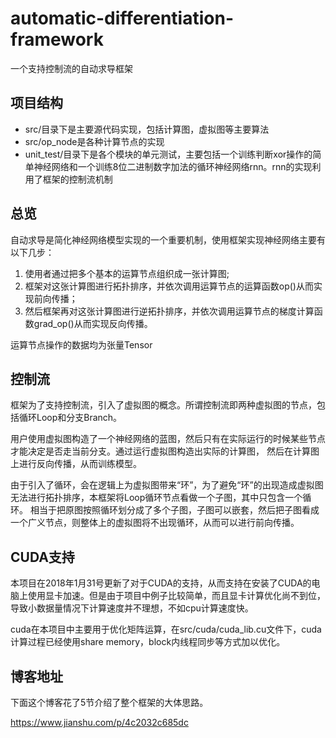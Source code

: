 # automatic-differentiation-framework
一个支持控制流的自动求导框架
## 项目结构
* src/目录下是主要源代码实现，包括计算图，虚拟图等主要算法
* src/op_node是各种计算节点的实现
* unit_test/目录下是各个模块的单元测试，主要包括一个训练判断xor操作的简单神经网络和一个训练8位二进制数字加法的循环神经网络rnn。rnn的实现利用了框架的控制流机制

## 总览
自动求导是简化神经网络模型实现的一个重要机制，使用框架实现神经网络主要有以下几步：

1. 使用者通过把多个基本的运算节点组织成一张计算图;
2. 框架对这张计算图进行拓扑排序，并依次调用运算节点的运算函数op()从而实现前向传播；
3. 然后框架再对这张计算图进行逆拓扑排序，并依次调用运算节点的梯度计算函数grad_op()从而实现反向传播。

运算节点操作的数据均为张量Tensor

## 控制流
框架为了支持控制流，引入了虚拟图的概念。所谓控制流即两种虚拟图的节点，包括循环Loop和分支Branch。

用户使用虚拟图构造了一个神经网络的蓝图，然后只有在实际运行的时候某些节点才能决定是否走当前分支。通过运行虚拟图构造出实际的计算图，
然后在计算图上进行反向传播，从而训练模型。

由于引入了循环，会在逻辑上为虚拟图带来“环”，为了避免“环”的出现造成虚拟图无法进行拓扑排序，本框架将Loop循环节点看做一个子图，其中只包含一个循环。
相当于把原图按照循环划分成了多个子图，子图可以嵌套，然后把子图看成一个广义节点，则整体上的虚拟图将不出现循环，从而可以进行前向传播。

## CUDA支持
本项目在2018年1月31号更新了对于CUDA的支持，从而支持在安装了CUDA的电脑上使用显卡加速。但是由于项目中例子比较简单，而且显卡计算优化尚不到位，导致小数据量情况下计算速度并不理想，不如cpu计算速度快。

cuda在本项目中主要用于优化矩阵运算，在src/cuda/cuda_lib.cu文件下，cuda计算过程已经使用share memory，block内线程同步等方式加以优化。

## 博客地址
下面这个博客花了5节介绍了整个框架的大体思路。

https://www.jianshu.com/p/4c2032c685dc

